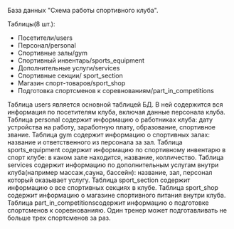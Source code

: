 База данных "Схема работы спортивного клуба".

Таблицы(8 шт.):
- Посетители/users
- Персонал/personal
- Спортивные залы/gym
- Спортивный инвентарь/sports_equipment
- Дополнительные услуги/services
- Спортивные секции/ sport_section
- Магазин спорт-товаров/sport_shop
- Подготовка спортсменов к соревнованиям/part_in_competitions

Таблица users является основной таблицей БД. В ней содержится вся информация по посетителям клуба, включая данные персонала клуба.
Таблица personal содержит информацию о работниках клуба: дату устройства на работу, заработную плату, образование, спортивное звание.
Таблица gym содержит информацию о спортивных залах: название и ответственного из персонала за зал.
Таблица sports_equipment содержит информацию по спортивному инвентарю в спорт клубе: в каком зале находится, название, колличество.
Таблица services содержит информацию по дополнительным услугам внутри клуба(например массаж,сауна, бассейн): название, зал,  персонал который
оказывает услугу.
Таблица sport_section содержит информацию о все спортивных секциях в клубе.
Таблица sport_shop содержит информацию о магазине спортивного питания внутри клуба.
Таблица part_in_competitionsсодержит информацию о подготовке спортсменов к соревнованияю. Один тренер может подготавливать не больше трех
спортсменов за раз.




